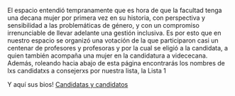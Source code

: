 El espacio entendió tempranamente que es hora de que la facultad tenga una decana mujer por primera vez en su historia, con perspectiva y sensibilidad a las problemáticas de género, y con un compromiso irrenunciable de llevar adelante una gestión inclusiva. Es por esto que en nuestro espacio se organizó una votación de la que participaron casi un centenar de profesores y profesoras y por la cual se eligió a la candidata, a quien también acompaña una mujer en la candidatura a vidececana.  
Además, roleando hacia abajo de esta página encontrarás los nombres de lxs candidatxs a consejerxs por nuestra lista, la Lista 1

Y aquí sus bios! [Candidatas y candidatos]

[Candidatas y candidatos]:https://drive.google.com/file/d/1t_TsJL2ZcwtBWEefC_aDweibUu9Nyn_x/view?usp=sharing
